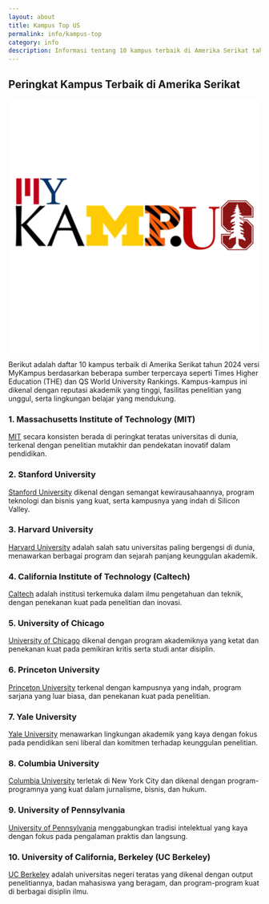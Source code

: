 ```yaml
---
layout: about
title: Kampus Top US
permalink: info/kampus-top
category: info
description: Informasi tentang 10 kampus terbaik di Amerika Serikat tahun 2024 menurut Times Higher Education dan QS World University Rankings, termasuk MIT, Stanford, Harvard, dan lainnya.
---
```


## Peringkat Kampus Terbaik di Amerika Serikat

<div class="cropped-image-page">
  <a href="/"><img src="../assets/img/logo-color.png"></a>
</div>

Berikut adalah daftar 10 kampus terbaik di Amerika Serikat tahun 2024 versi MyKampus berdasarkan beberapa sumber terpercaya seperti Times Higher Education (THE) dan QS World University Rankings. Kampus-kampus ini dikenal dengan reputasi akademik yang tinggi, fasilitas penelitian yang unggul, serta lingkungan belajar yang mendukung.

### 1. **Massachusetts Institute of Technology (MIT)**

[MIT](https://www.mit.edu/) secara konsisten berada di peringkat teratas universitas di dunia, terkenal dengan penelitian mutakhir dan pendekatan inovatif dalam pendidikan.

### 2. **Stanford University**

[Stanford University](https://www.stanford.edu/) dikenal dengan semangat kewirausahaannya, program teknologi dan bisnis yang kuat, serta kampusnya yang indah di Silicon Valley.

### 3. **Harvard University**

[Harvard University](https://www.harvard.edu/) adalah salah satu universitas paling bergengsi di dunia, menawarkan berbagai program dan sejarah panjang keunggulan akademik.

### 4. **California Institute of Technology (Caltech)**

[Caltech](https://www.caltech.edu/) adalah institusi terkemuka dalam ilmu pengetahuan dan teknik, dengan penekanan kuat pada penelitian dan inovasi.

### 5. **University of Chicago**

[University of Chicago](https://www.uchicago.edu/) dikenal dengan program akademiknya yang ketat dan penekanan kuat pada pemikiran kritis serta studi antar disiplin.

### 6. **Princeton University**

[Princeton University](https://www.princeton.edu/) terkenal dengan kampusnya yang indah, program sarjana yang luar biasa, dan penekanan kuat pada penelitian.

### 7. **Yale University**

[Yale University](https://www.yale.edu/) menawarkan lingkungan akademik yang kaya dengan fokus pada pendidikan seni liberal dan komitmen terhadap keunggulan penelitian.

### 8. **Columbia University**

[Columbia University](https://www.columbia.edu/) terletak di New York City dan dikenal dengan program-programnya yang kuat dalam jurnalisme, bisnis, dan hukum.

### 9. **University of Pennsylvania**

[University of Pennsylvania](https://www.upenn.edu/) menggabungkan tradisi intelektual yang kaya dengan fokus pada pengalaman praktis dan langsung.

### 10. **University of California, Berkeley (UC Berkeley)**

[UC Berkeley](https://www.berkeley.edu/) adalah universitas negeri teratas yang dikenal dengan output penelitiannya, badan mahasiswa yang beragam, dan program-program kuat di berbagai disiplin ilmu.